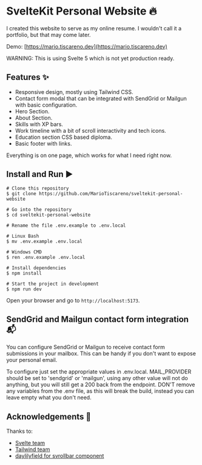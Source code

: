 # SvelteKit Personal Website 🔥

I created this website to serve as my online resume. I wouldn't call it a portfolio, but that may come later.

Demo: [https://mario.tiscareno.dev](https://mario.tiscareno.dev)

WARNING: This is using Svelte 5 which is not yet production ready.

## Features ✨

- Responsive design, mostly using Tailwind CSS.
- Contact form modal that can be integrated with SendGrid or Mailgun with basic configuration.
- Hero Section.
- About Section.
- Skills with XP bars.
- Work timeline with a bit of scroll interactivity and tech icons.
- Education section CSS based diploma.
- Basic footer with links.

Everything is on one page, which works for what I need right now.

## Install and Run ▶️

```
# Clone this repository
$ git clone https://github.com/MarioTiscareno/sveltekit-personal-website
```

```
# Go into the repository
$ cd sveltekit-personal-website
```

```
# Rename the file .env.example to .env.local

# Linux Bash
$ mv .env.example .env.local

# Windows CMD
$ ren .env.example .env.local
```

```
# Install dependencies
$ npm install
```

```
# Start the project in development
$ npm run dev
```

Open your browser and go to `http://localhost:5173`.

## SendGrid and Mailgun contact form integration 📬

You can configure SendGrid or Mailgun to receive contact form submissions in your mailbox. This can be handy if you don't want to expose your personal email.

To configure just set the appropriate values in .env.local. MAIL_PROVIDER should be set to 'sendgrid' or 'mailgun', using any other value will not do anything, but you will still get a 200 back from the endpoint.
DON'T remove any variables from the .env file, as this will break the build, instead you can leave empty what you don't need.

## Acknowledgements 🙏

Thanks to:

- [Svelte team](https://github.com/sveltejs)
- [Tailwind team](https://github.com/tailwindlabs)
- [daylilyfield for svrollbar component](https://github.com/daylilyfield/svrollbar)
